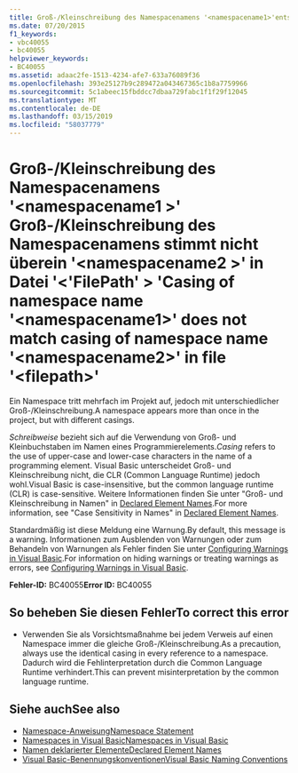 ```yaml
---
title: Groß-/Kleinschreibung des Namespacenamens '<namespacename1>'entspricht nicht der Schreibweise des Namespacenamens'<namespacename2>'in der Datei'<filepath>'
ms.date: 07/20/2015
f1_keywords:
- vbc40055
- bc40055
helpviewer_keywords:
- BC40055
ms.assetid: adaac2fe-1513-4234-afe7-633a76089f36
ms.openlocfilehash: 393e25127b9c289472a043467365c1b8a7759966
ms.sourcegitcommit: 5c1abeec15fbddcc7dbaa729fabc1f1f29f12045
ms.translationtype: MT
ms.contentlocale: de-DE
ms.lasthandoff: 03/15/2019
ms.locfileid: "58037779"
---
```

# <a name="casing-of-namespace-name-namespacename1-does-not-match-casing-of-namespace-name-namespacename2-in-file-filepath"></a><span data-ttu-id="a8581-102">Groß-/Kleinschreibung des Namespacenamens '\<namespacename1 >' Groß-/Kleinschreibung des Namespacenamens stimmt nicht überein '\<namespacename2 >' in Datei '\<'FilePath' > '</span><span class="sxs-lookup"><span data-stu-id="a8581-102">Casing of namespace name '\<namespacename1>' does not match casing of namespace name '\<namespacename2>' in file '\<filepath>'</span></span>
<span data-ttu-id="a8581-103">Ein Namespace tritt mehrfach im Projekt auf, jedoch mit unterschiedlicher Groß-/Kleinschreibung.</span><span class="sxs-lookup"><span data-stu-id="a8581-103">A namespace appears more than once in the project, but with different casings.</span></span>  
  
 <span data-ttu-id="a8581-104">*Schreibweise* bezieht sich auf die Verwendung von Groß- und Kleinbuchstaben im Namen eines Programmierelements.</span><span class="sxs-lookup"><span data-stu-id="a8581-104">*Casing* refers to the use of upper-case and lower-case characters in the name of a programming element.</span></span> <span data-ttu-id="a8581-105">Visual Basic unterscheidet Groß- und Kleinschreibung nicht, die CLR (Common Language Runtime) jedoch wohl.</span><span class="sxs-lookup"><span data-stu-id="a8581-105">Visual Basic is case-insensitive, but the common language runtime (CLR) is case-sensitive.</span></span> <span data-ttu-id="a8581-106">Weitere Informationen finden Sie unter "Groß- und Kleinschreibung in Namen" in [Declared Element Names](../../visual-basic/programming-guide/language-features/declared-elements/declared-element-names.md).</span><span class="sxs-lookup"><span data-stu-id="a8581-106">For more information, see "Case Sensitivity in Names" in [Declared Element Names](../../visual-basic/programming-guide/language-features/declared-elements/declared-element-names.md).</span></span>  
  
 <span data-ttu-id="a8581-107">Standardmäßig ist diese Meldung eine Warnung.</span><span class="sxs-lookup"><span data-stu-id="a8581-107">By default, this message is a warning.</span></span> <span data-ttu-id="a8581-108">Informationen zum Ausblenden von Warnungen oder zum Behandeln von Warnungen als Fehler finden Sie unter [Configuring Warnings in Visual Basic](/visualstudio/ide/configuring-warnings-in-visual-basic).</span><span class="sxs-lookup"><span data-stu-id="a8581-108">For information on hiding warnings or treating warnings as errors, see [Configuring Warnings in Visual Basic](/visualstudio/ide/configuring-warnings-in-visual-basic).</span></span>  
  
 <span data-ttu-id="a8581-109">**Fehler-ID:** BC40055</span><span class="sxs-lookup"><span data-stu-id="a8581-109">**Error ID:** BC40055</span></span>  
  
## <a name="to-correct-this-error"></a><span data-ttu-id="a8581-110">So beheben Sie diesen Fehler</span><span class="sxs-lookup"><span data-stu-id="a8581-110">To correct this error</span></span>  
  
-   <span data-ttu-id="a8581-111">Verwenden Sie als Vorsichtsmaßnahme bei jedem Verweis auf einen Namespace immer die gleiche Groß-/Kleinschreibung.</span><span class="sxs-lookup"><span data-stu-id="a8581-111">As a precaution, always use the identical casing in every reference to a namespace.</span></span> <span data-ttu-id="a8581-112">Dadurch wird die Fehlinterpretation durch die Common Language Runtime verhindert.</span><span class="sxs-lookup"><span data-stu-id="a8581-112">This can prevent misinterpretation by the common language runtime.</span></span>  
  
## <a name="see-also"></a><span data-ttu-id="a8581-113">Siehe auch</span><span class="sxs-lookup"><span data-stu-id="a8581-113">See also</span></span>

- [<span data-ttu-id="a8581-114">Namespace-Anweisung</span><span class="sxs-lookup"><span data-stu-id="a8581-114">Namespace Statement</span></span>](../../visual-basic/language-reference/statements/namespace-statement.md)
- [<span data-ttu-id="a8581-115">Namespaces in Visual Basic</span><span class="sxs-lookup"><span data-stu-id="a8581-115">Namespaces in Visual Basic</span></span>](../../visual-basic/programming-guide/program-structure/namespaces.md)
- [<span data-ttu-id="a8581-116">Namen deklarierter Elemente</span><span class="sxs-lookup"><span data-stu-id="a8581-116">Declared Element Names</span></span>](../../visual-basic/programming-guide/language-features/declared-elements/declared-element-names.md)
- [<span data-ttu-id="a8581-117">Visual Basic-Benennungskonventionen</span><span class="sxs-lookup"><span data-stu-id="a8581-117">Visual Basic Naming Conventions</span></span>](../../visual-basic/programming-guide/program-structure/naming-conventions.md)
